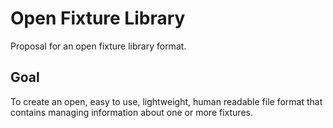 # Open Fixture Library

Proposal for an open fixture library format.

## Goal

To create an open, easy to use, lightweight, human readable file format that contains managing information about one or more fixtures.

